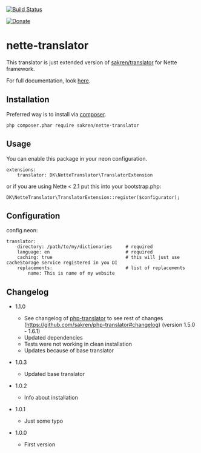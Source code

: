 [![Build Status](https://travis-ci.org/sakren/nette-translator.png?branch=master)](https://travis-ci.org/sakren/nette-translator)

[![Donate](http://b.repl.ca/v1/donate-PayPal-brightgreen.png)](https://www.paypal.com/cgi-bin/webscr?cmd=_s-xclick&hosted_button_id=S3EYEQST8ZD5Y)

# nette-translator

This translator is just extended version of [sakren/translator](https://github.com/sakren/php-translator) for Nette framework.

For full documentation, look [here](https://github.com/sakren/php-translator/blob/master/README.md).

## Installation

Preferred way is to install via [composer](http://getcomposer.org/).

```
php composer.phar require sakren/nette-translator
```

## Usage

You can enable this package in your neon configuration.

```
extensions:
	translator: DK\NetteTranslator\TranslatorExtension
```

or if you are using Nette < 2.1 put this into your bootstrap.php:

```
DK\NetteTranslator\TranslatorExtension::register($configurator);
```

## Configuration

config.neon:

```
translator:
	directory: /path/to/my/dictionaries		# required
	language: en							# required
	caching: true							# this will just use cacheStorage service registered in you DI
	replacements:							# list of replacements
		name: This is name of my website
```

## Changelog

* 1.1.0
	+ See changelog of [php-translator]() to see rest of changes (https://github.com/sakren/php-translator#changelog) (version 1.5.0 - 1.6.1)
	+ Updated dependencies
	+ Tests were not working in clean installation
	+ Updates because of base translator

* 1.0.3
	+ Updated base translator

* 1.0.2
	+ Info about installation

* 1.0.1
	+ Just some typo

* 1.0.0
	+ First version